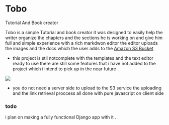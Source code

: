 # Tobo
Tutorial And Book creator 

Tobo is a simple Tutorial and book creator it was designed to easily help the writer organize the chapters and the sections he is working on 
and give him full and simple experience with a rich markdwon editor the editor uploads the images and the docs which the user adds to the 
[Amazon S3 Bucket](https://aws.amazon.com/s3/) 
+ this project is stil notcomplete with the templates and the text editor ready to use there are still some features that i have not added to the project which i intend to pick up in the near future .

![](https://github.com/daniMusli/Tobo/blob/master/img1.jpg)

+ you do not need a server side to upload to the S3 service the uploading and the link retrieval proccess all done with pure javascript on client side 

### todo 
i plan on making a fully functional Django app with it .

